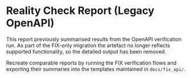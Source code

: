 # Reality Check Report (Legacy OpenAPI)

This report previously summarised results from the OpenAPI verification run. As
part of the FIX-only migration the artefact no longer reflects supported
functionality, so the detailed output has been removed.

Recreate comparable reports by running the FIX verification flows and exporting
their summaries into the templates maintained in `docs/fix_api/`.
